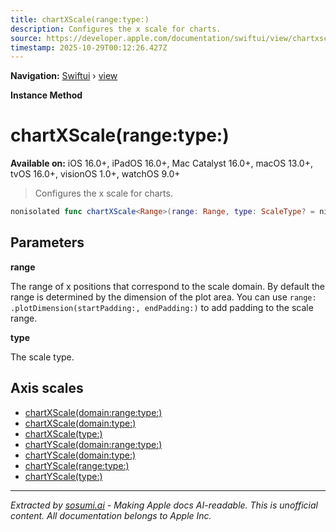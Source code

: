 ```yaml
---
title: chartXScale(range:type:)
description: Configures the x scale for charts.
source: https://developer.apple.com/documentation/swiftui/view/chartxscale(range:type:)
timestamp: 2025-10-29T00:12:26.427Z
---
```


**Navigation:** [Swiftui](/documentation/swiftui) › [view](/documentation/swiftui/view)

**Instance Method**

# chartXScale(range:type:)

**Available on:** iOS 16.0+, iPadOS 16.0+, Mac Catalyst 16.0+, macOS 13.0+, tvOS 16.0+, visionOS 1.0+, watchOS 9.0+

> Configures the x scale for charts.

```swift
nonisolated func chartXScale<Range>(range: Range, type: ScaleType? = nil) -> some View where Range : PositionScaleRange
```

## Parameters

**range**

The range of x positions that correspond to the scale domain. By default the range is determined by the dimension of the plot area. You can use `range: .plotDimension(startPadding:, endPadding:)` to add padding to the scale range.



**type**

The scale type.



## Axis scales

- [chartXScale(domain:range:type:)](/documentation/swiftui/view/chartxscale(domain:range:type:))
- [chartXScale(domain:type:)](/documentation/swiftui/view/chartxscale(domain:type:))
- [chartXScale(type:)](/documentation/swiftui/view/chartxscale(type:))
- [chartYScale(domain:range:type:)](/documentation/swiftui/view/chartyscale(domain:range:type:))
- [chartYScale(domain:type:)](/documentation/swiftui/view/chartyscale(domain:type:))
- [chartYScale(range:type:)](/documentation/swiftui/view/chartyscale(range:type:))
- [chartYScale(type:)](/documentation/swiftui/view/chartyscale(type:))

---

*Extracted by [sosumi.ai](https://sosumi.ai) - Making Apple docs AI-readable.*
*This is unofficial content. All documentation belongs to Apple Inc.*

